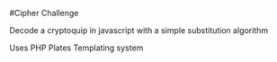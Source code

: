 #Cipher Challenge

Decode a cryptoquip in javascript with a simple substitution algorithm

Uses PHP Plates Templating system 
